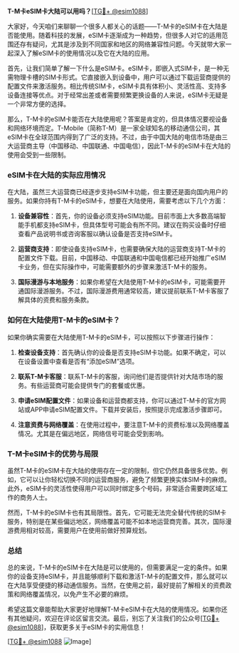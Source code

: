 **T-M卡eSIM卡大陆可以用吗？**[[TG💪+ @esim1088](https://t.me/s/esim1088)]

大家好，今天咱们来聊聊一个很多人都关心的话题——T-M卡的eSIM卡在大陆是否能使用。随着科技的发展，eSIM卡逐渐成为一种趋势，但很多人对它的适用范围还存有疑问，尤其是涉及到不同国家和地区的网络兼容性问题。今天就带大家一起深入了解eSIM卡的使用情况以及它在大陆的应用。

首先，让我们简单了解一下什么是eSIM卡。eSIM卡，即嵌入式SIM卡，是一种无需物理卡槽的SIM卡形式。它直接嵌入到设备中，用户可以通过下载运营商提供的配置文件来激活服务。相比传统SIM卡，eSIM卡具有体积小、灵活性高、支持多设备连接等优点。对于经常出差或者需要频繁更换设备的人来说，eSIM卡无疑是一个非常方便的选择。

那么，T-M卡的eSIM卡能否在大陆使用呢？答案是肯定的，但具体情况要视设备和网络环境而定。T-Mobile（简称T-M）是一家全球知名的移动通信公司，其eSIM卡在全球范围内得到了广泛的支持。不过，由于中国大陆的电信市场是由三大运营商主导（中国移动、中国联通、中国电信），因此T-M卡的eSIM卡在大陆的使用会受到一些限制。

### eSIM卡在大陆的实际应用情况

在大陆，虽然三大运营商已经逐步支持eSIM卡功能，但主要还是面向国内用户的服务。如果你持有T-M卡的eSIM卡，想要在大陆使用，需要考虑以下几个方面：

1. **设备兼容性**：首先，你的设备必须支持eSIM功能。目前市面上大多数高端智能手机都支持eSIM卡，但具体型号可能会有所不同。建议在购买设备时仔细查看产品说明书或咨询客服以确认设备是否支持eSIM卡。

2. **运营商支持**：即使设备支持eSIM卡，也需要确保大陆的运营商支持T-M卡的配置文件下载。目前，中国移动、中国联通和中国电信都已经开始推广eSIM卡业务，但在实际操作中，可能需要额外的步骤来激活T-M卡的服务。

3. **国际漫游与本地服务**：如果你希望在大陆使用T-M卡的eSIM卡，可能需要开通国际漫游服务。不过，国际漫游费用通常较高，建议提前联系T-M卡客服了解具体的资费和服务条款。

### 如何在大陆使用T-M卡的eSIM卡？

如果你确实需要在大陆使用T-M卡的eSIM卡，可以按照以下步骤进行操作：

1. **检查设备支持**：首先确认你的设备是否支持eSIM卡功能。如果不确定，可以在设备设置中查看是否有“添加eSIM”选项。

2. **联系T-M卡客服**：联系T-M卡的客服，询问他们是否提供针对大陆市场的服务。有些运营商可能会提供专门的套餐或优惠。

3. **申请eSIM配置文件**：如果设备和运营商都支持，你可以通过T-M卡的官方网站或APP申请eSIM配置文件。下载并安装后，按照提示完成激活步骤即可。

4. **注意资费与网络覆盖**：在使用过程中，要注意T-M卡的资费标准以及网络覆盖情况。尤其是在偏远地区，网络信号可能会受到影响。

### T-M卡eSIM卡的优势与局限

虽然T-M卡的eSIM卡在大陆的使用存在一定的限制，但它仍然具备很多优势。例如，它可以让你轻松切换不同的运营商服务，避免了频繁更换实体SIM卡的麻烦。此外，eSIM卡的灵活性使得用户可以同时绑定多个号码，非常适合需要跨区域工作的商务人士。

然而，T-M卡的eSIM卡也有其局限性。首先，它可能无法完全替代传统的SIM卡服务，特别是在某些偏远地区，网络覆盖可能不如本地运营商完善。其次，国际漫游费用相对较高，需要用户在使用前做好预算规划。

### 总结

总的来说，T-M卡的eSIM卡在大陆是可以使用的，但需要满足一定的条件。如果你的设备支持eSIM卡，并且能够顺利下载和激活T-M卡的配置文件，那么就可以在大陆享受便捷的移动通信服务。当然，在使用之前，最好提前了解相关的资费政策和网络覆盖情况，以免产生不必要的麻烦。

希望这篇文章能帮助大家更好地理解T-M卡eSIM卡在大陆的使用情况。如果你还有其他疑问，欢迎在评论区留言交流。最后，别忘了关注我们的公众号[[TG💪+ @esim1088](https://t.me/s/esim1088)]，获取更多关于eSIM卡的实用信息！

[[TG💪+ @esim1088](https://t.me/s/esim1088) ![Image](https://i.postimg.cc/4NQfJmqS/Snipaste-2025-05-13-00-14-12.png)]